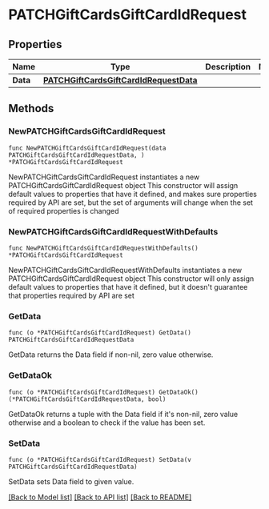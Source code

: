 # PATCHGiftCardsGiftCardIdRequest

## Properties

Name | Type | Description | Notes
------------ | ------------- | ------------- | -------------
**Data** | [**PATCHGiftCardsGiftCardIdRequestData**](PATCHGiftCardsGiftCardIdRequestData.md) |  | 

## Methods

### NewPATCHGiftCardsGiftCardIdRequest

`func NewPATCHGiftCardsGiftCardIdRequest(data PATCHGiftCardsGiftCardIdRequestData, ) *PATCHGiftCardsGiftCardIdRequest`

NewPATCHGiftCardsGiftCardIdRequest instantiates a new PATCHGiftCardsGiftCardIdRequest object
This constructor will assign default values to properties that have it defined,
and makes sure properties required by API are set, but the set of arguments
will change when the set of required properties is changed

### NewPATCHGiftCardsGiftCardIdRequestWithDefaults

`func NewPATCHGiftCardsGiftCardIdRequestWithDefaults() *PATCHGiftCardsGiftCardIdRequest`

NewPATCHGiftCardsGiftCardIdRequestWithDefaults instantiates a new PATCHGiftCardsGiftCardIdRequest object
This constructor will only assign default values to properties that have it defined,
but it doesn't guarantee that properties required by API are set

### GetData

`func (o *PATCHGiftCardsGiftCardIdRequest) GetData() PATCHGiftCardsGiftCardIdRequestData`

GetData returns the Data field if non-nil, zero value otherwise.

### GetDataOk

`func (o *PATCHGiftCardsGiftCardIdRequest) GetDataOk() (*PATCHGiftCardsGiftCardIdRequestData, bool)`

GetDataOk returns a tuple with the Data field if it's non-nil, zero value otherwise
and a boolean to check if the value has been set.

### SetData

`func (o *PATCHGiftCardsGiftCardIdRequest) SetData(v PATCHGiftCardsGiftCardIdRequestData)`

SetData sets Data field to given value.



[[Back to Model list]](../README.md#documentation-for-models) [[Back to API list]](../README.md#documentation-for-api-endpoints) [[Back to README]](../README.md)


